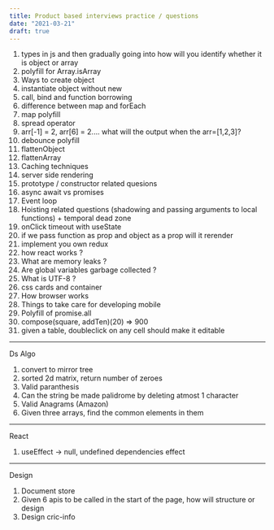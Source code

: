 ```yaml
---
title: Product based interviews practice / questions
date: "2021-03-21"
draft: true
---
```


1. types in js and then gradually going into how will you identify whether it is object or array
2. polyfill for Array.isArray
3. Ways to create object
4. instantiate object without new
5. call, bind and function borrowing
6. difference between map and forEach
7. map polyfill
8. spread operator
9. arr[-1] = 2, arr[6] = 2.... what will the output when the arr=[1,2,3]?
10. debounce polyfill
11. flattenObject
12. flattenArray
13. Caching techniques
14. server side rendering
15. prototype / constructor related quesions
16. async await vs promises
17. Event loop
18. Hoisting related questions (shadowing and passing arguments to local functions) + temporal dead zone
19. onClick timeout with useState
20. if we pass function as prop and object as a prop will it rerender
21. implement you own redux
22. how react works ?
23. What are memory leaks ?
24. Are global variables garbage collected ?
25. What is UTF-8 ?
26. css cards and container
27. How browser works
28. Things to take care for developing mobile
29. Polyfill of promise.all
30. compose(square, addTen)(20) => 900
31. given a table, doubleclick on any cell should make it editable

---

Ds Algo

1. convert to mirror tree
2. sorted 2d matrix, return number of zeroes
3. Valid paranthesis
4. Can the string be made palidrome by deleting atmost 1 character
5. Valid Anagrams (Amazon)
6. Given three arrays, find the common elements in them

---

React

1. useEffect -> null, undefined dependencies effect

---

Design

1. Document store
2. Given 6 apis to be called in the start of the page, how will structure or design
3. Design cric-info
